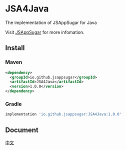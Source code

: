 # JSA4Java
The implementation of JSAppSugar for Java

Visit [JSAppSugar](https://github.com/JSAppSugar/JSAppSugar) for more infomation.

## Install

### Maven
```xml
<dependency>
  <groupId>io.github.jsappsugar</groupId>
  <artifactId>JSA4Java</artifactId>
  <version>1.0.0</version>
</dependency>
```
### Gradle
```groovy
implementation 'io.github.jsappsugar:JSA4Java:1.0.0'
```
## Document
[中文](https://github.com/JSAppSugar/JSA4Java/wiki)
